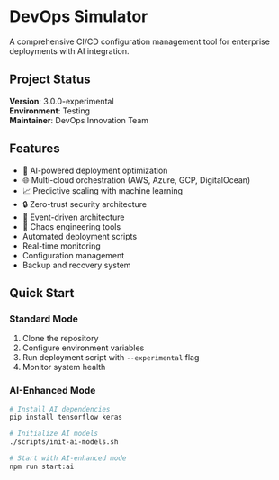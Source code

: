 # DevOps Simulator

A comprehensive CI/CD configuration management tool for enterprise deployments with AI integration.

## Project Status
**Version**: 3.0.0-experimental  
**Environment**: Testing  
**Maintainer**: DevOps Innovation Team

## Features
- 🤖 AI-powered deployment optimization
- 🌐 Multi-cloud orchestration (AWS, Azure, GCP, DigitalOcean)
- 📈 Predictive scaling with machine learning
- 🔒 Zero-trust security architecture
- 🌊 Event-driven architecture
- 🎯 Chaos engineering tools
- Automated deployment scripts
- Real-time monitoring
- Configuration management
- Backup and recovery system

## Quick Start
### Standard Mode
1. Clone the repository  
2. Configure environment variables  
3. Run deployment script with `--experimental` flag  
4. Monitor system health

### AI-Enhanced Mode
```bash
# Install AI dependencies
pip install tensorflow keras

# Initialize AI models
./scripts/init-ai-models.sh

# Start with AI-enhanced mode
npm run start:ai
